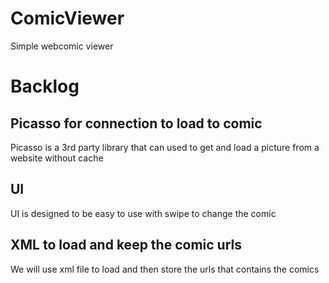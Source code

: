# ComicViewer
Simple webcomic viewer

# Backlog

## Picasso for connection to load to comic
Picasso is a 3rd party library that can used to get and load a picture from a website without cache

## UI
UI is designed to be easy to use with swipe to change the comic

## XML to load and keep the comic urls
We will use xml file to load and then store the urls that contains the comics
